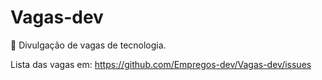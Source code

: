 # Vagas-dev
📢 Divulgação de vagas de tecnologia.

Lista das vagas em:
https://github.com/Empregos-dev/Vagas-dev/issues

